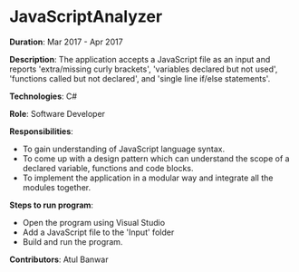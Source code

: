 
# JavaScriptAnalyzer

__Duration__: Mar 2017 - Apr 2017

__Description__: The application accepts a JavaScript file as an input and reports 'extra/missing curly brackets', 'variables declared but not used', 'functions called but not declared', and 'single line if/else statements'.

__Technologies__: C#

__Role__: Software Developer

__Responsibilities__:
- To gain understanding of JavaScript language syntax.
- To come up with a design pattern which can understand the scope of a declared variable, functions and code blocks.
- To implement the application in a modular way and integrate all the modules together.

__Steps to run program__:
- Open the program using Visual Studio
- Add a JavaScript file to the 'Input' folder
- Build and run the program.

__Contributors__: Atul Banwar
